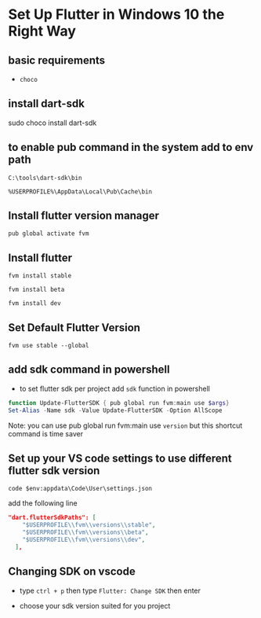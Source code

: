 # Set Up Flutter in Windows 10 the Right Way

## basic requirements

- `choco`

## install dart-sdk

sudo choco install dart-sdk

## to enable pub command in the system add to env path

`C:\tools\dart-sdk\bin`

`%USERPROFILE%\AppData\Local\Pub\Cache\bin`

## Install flutter version manager

`pub global activate fvm`

## Install flutter 

`fvm install stable`

`fvm install beta`

`fvm install dev`


## Set Default Flutter Version

`fvm use stable --global`

## add sdk command in powershell

- to set flutter sdk per project add `sdk` function in powershell

```ps1
function Update-FlutterSDK { pub global run fvm:main use $args}
Set-Alias -Name sdk -Value Update-FlutterSDK -Option AllScope
```

Note: you can use pub global run fvm:main use `version` but this shortcut command is time saver

## Set up your VS code settings to use different flutter sdk version

`code $env:appdata\Code\User\settings.json`

add the following line

```json
"dart.flutterSdkPaths": [
    "$USERPROFILE\\fvm\\versions\\stable",
    "$USERPROFILE\\fvm\\versions\\beta",
    "$USERPROFILE\\fvm\\versions\\dev",
  ],
```
## Changing SDK on vscode

- type `ctrl + p` then type `Flutter: Change SDK` then enter

- choose your sdk version suited for you project

